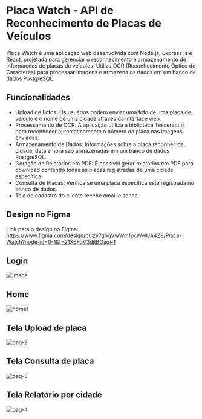 # Placa Watch - API de Reconhecimento de Placas de Veículos

Placa Watch é uma aplicação web desenvolvida com Node.js, Express.js e React, projetada para gerenciar o reconhecimento e armazenamento de informações de placas de veículos. Utiliza OCR (Reconhecimento Óptico de Caracteres) para processar imagens e armazena os dados em um banco de dados PostgreSQL.

## Funcionalidades

- Upload de Fotos: Os usuários podem enviar uma foto de uma placa de veículo e o nome de uma cidade através da interface web.
- Processamento de OCR: A aplicação utiliza a biblioteca Tesseract.js para reconhecer automaticamente o número da placa nas imagens enviadas.
- Armazenamento de Dados: Informações sobre a placa reconhecida, cidade, data e hora são armazenadas em um banco de dados PostgreSQL.
- Geração de Relatórios em PDF: É possível gerar relatórios em PDF para download contendo todas as placas registradas de uma cidade específica.
- Consulta de Placas: Verifica se uma placa específica está registrada no banco de dados.
- Tela de cadastro do cliente recebe email e senha.

## Design no Figma

Link para o design no Figma: https://www.figma.com/design/bCzy7g6gVwWmfpcWwUA4Z9/Placa-Watch?node-id=0-1&t=21X6FqV3djtBOaqi-1

## Login
![image](https://github.com/user-attachments/assets/313a43f6-54b0-4431-a2dc-1714f99852a7)


## Home

![home1](https://github.com/user-attachments/assets/74bc952a-ca0f-4d6b-80e8-fdced99f0f94)

## Tela Upload de placa

![pag-2](https://github.com/user-attachments/assets/0ee3eeae-861e-4c1a-8045-8c5523e0958d)

## Tela Consulta de placa

![pag-3](https://github.com/user-attachments/assets/5669c9d8-94b2-40df-af37-8865e7eb6b93)

## Tela Relatório por cidade

![pag-4](https://github.com/user-attachments/assets/2181abe4-0c8b-4e52-af96-567cadee0587)



